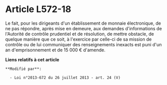 # Article L572-18

Le fait, pour les dirigeants d'un établissement de monnaie électronique, de ne pas répondre, après mise en demeure, aux
demandes d'informations de l'Autorité de contrôle prudentiel et de résolution, de mettre obstacle, de quelque manière que ce
soit, à l'exercice par celle-ci de sa mission de contrôle ou de lui communiquer des renseignements inexacts est puni d'un an
d'emprisonnement et de 15 000 € d'amende.

**Liens relatifs à cet article**

	**Modifié par**:

	  - Loi n°2013-672 du 26 juillet 2013 - art. 24 (V)
